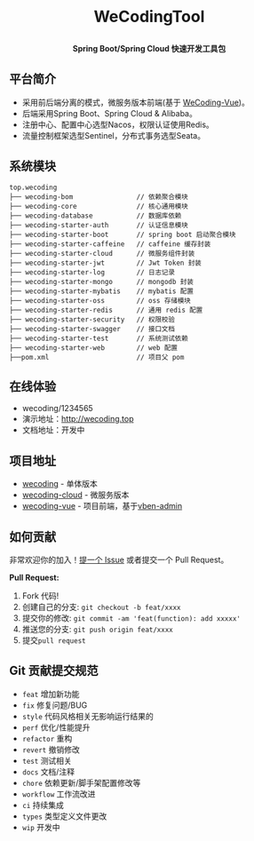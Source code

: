 <h1 align="center" style="margin: 30px 0 30px; font-weight: bold;">WeCodingTool</h1>
<h4 align="center">Spring Boot/Spring Cloud 快速开发工具包</h4>

## 平台简介

* 采用前后端分离的模式，微服务版本前端(基于 [WeCoding-Vue](https://github.com/coding-hui/wecoding-vue.git))。
* 后端采用Spring Boot、Spring Cloud & Alibaba。
* 注册中心、配置中心选型Nacos，权限认证使用Redis。
* 流量控制框架选型Sentinel，分布式事务选型Seata。

## 系统模块

~~~
top.wecoding   
├── wecoding-bom                // 依赖聚合模块        
├── wecoding-core               // 核心通用模块      
├── wecoding-database           // 数据库依赖         
├── wecoding-starter-auth       // 认证信息模块
├── wecoding-starter-boot       // spring boot 启动聚合模块
├── wecoding-starter-caffeine   // caffeine 缓存封装
├── wecoding-starter-cloud      // 微服务组件封装
├── wecoding-starter-jwt        // Jwt Token 封装
├── wecoding-starter-log        // 日志记录
├── wecoding-starter-mongo      // mongodb 封装
├── wecoding-starter-mybatis    // mybatis 配置
├── wecoding-starter-oss        // oss 存储模块
├── wecoding-starter-redis      // 通用 redis 配置
├── wecoding-starter-security   // 权限校验
├── wecoding-starter-swagger    // 接口文档
├── wecoding-starter-test       // 系统测试依赖
├── wecoding-starter-web        // web 配置
├──pom.xml                      // 项目父 pom
~~~

## 在线体验

- wecoding/1234565
- 演示地址：http://wecoding.top
- 文档地址：开发中

## 项目地址

- [wecoding](https://gitee.com/coder-hui/wecoding.git) - 单体版本
- [wecoding-cloud](https://gitee.com/coder-hui/wecoding-cloud.git) - 微服务版本
- [wecoding-vue](https://gitee.com/coder-hui/wecoding-vue.git) -
  项目前端，基于[vben-admin](https://anncwb.github.io/vue-wecoding-admin/)

## 如何贡献

非常欢迎你的加入！[提一个 Issue](https://github.com/coding-hui/wecoding-tool/issues) 或者提交一个 Pull Request。

**Pull Request:**

1. Fork 代码!
2. 创建自己的分支: `git checkout -b feat/xxxx`
3. 提交你的修改: `git commit -am 'feat(function): add xxxxx'`
4. 推送您的分支: `git push origin feat/xxxx`
5. 提交`pull request`

## Git 贡献提交规范

- `feat` 增加新功能
- `fix` 修复问题/BUG
- `style` 代码风格相关无影响运行结果的
- `perf` 优化/性能提升
- `refactor` 重构
- `revert` 撤销修改
- `test` 测试相关
- `docs` 文档/注释
- `chore` 依赖更新/脚手架配置修改等
- `workflow` 工作流改进
- `ci` 持续集成
- `types` 类型定义文件更改
- `wip` 开发中